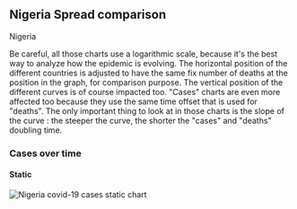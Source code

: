 ## Nigeria Spread comparison 

Nigeria



Be careful, all those charts use a logarithmic scale, because it's the best way to analyze how the epidemic is evolving. 
The horizontal position of the different countries is adjusted to have the same fix number of deaths at the position in the graph, for comparison purpose.
The vertical position of the different curves is of course impacted too.
"Cases" charts are even more affected too because they use the same time offset that is used for "deaths".
The only important thing to look at in those charts is the slope of the curve : the steeper the curve, the shorter the "cases" and "deaths" doubling time.


 
### Cases over time
 
#### Static
![Nigeria covid-19 cases static chart](https://raw.githubusercontent.com/madlag/coronavirus_study/master/notebooks/graphs/2020-03-20/countries/Nigeria/2020-03-20_Nigeria_deaths.png "Nigeria covid-19 cases static chart")   

